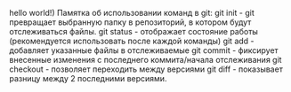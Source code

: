 hello world!)
Памятка об использовании команд в git:
git init - git превращает выбранную папку в репозиторий, в котором будут отслеживаться файлы.
git status - отображает состояние работы (рекомендуется использовать после каждой команды)
git add - добавляет указанные файлы в отслеживаемые
git commit - фиксирует внесенные изменения с последнего коммита/начала отслеживания
git checkout - позволяет переходить между версиями 
git diff - показывает разницу между 2 последними версиями.
